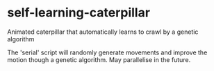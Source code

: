 # self-learning-caterpillar
Animated caterpillar that automatically learns to crawl by a genetic algorithm

The 'serial' script will randomly generate movements and improve the motion though a genetic algorithm. May parallelise in the future.
